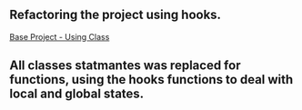 ## Refactoring the project using hooks.
[Base Project - Using Class](https://github.com/luiz504/RocketShoes-Web)

## All classes statmantes was replaced for functions, using the hooks functions to deal with local and global states.


